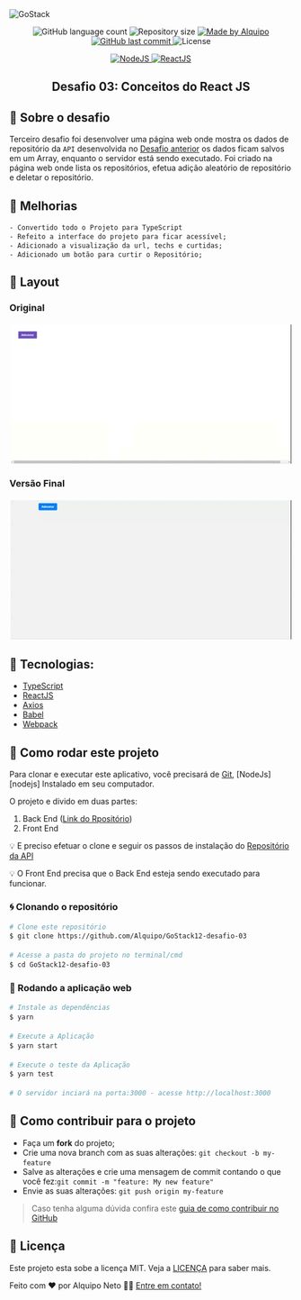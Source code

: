 <img alt="GoStack" src="https://storage.googleapis.com/golden-wind/bootcamp-gostack/header-desafios.png" />

<p align="center">
    
<img alt="GitHub language count" src="https://img.shields.io/github/languages/count/Alquipo/GoStack12-desafio-03">

<img alt="Repository size" src="https://img.shields.io/github/repo-size/Alquipo/GoStack12-desafio-03">

<a href="https://www.linkedin.com/in/alquiponeto/">
    <img alt="Made by Alquipo" src="https://img.shields.io/badge/made%20by-AlquipoNeto-blue">
</a>

<a href="https://github.com/Alquipo/GoStack12-desafio-03/commits/master">
    <img alt="GitHub last commit" src="https://img.shields.io/github/last-commit/Alquipo/GoStack12-desafio-03?color=blue">
</a>

<img alt="License" src="https://img.shields.io/badge/license-MIT-brightgreen?color=blue">

</p>

<p align="center">

<a href="https://nodejs.org/en/">
  <img alt="NodeJS" src="https://img.shields.io/static/v1?color=brightgreen&label=Node&message=JS&?style=plastic&logo=Node.js">
</a>

<a href="https://reactjs.org/">
  <img alt="ReactJS" src="https://img.shields.io/static/v1?color=blue&label=React&message=JS&?style=plastic&logo=React">
</a>


</p>
<h2 align="center">
  Desafio 03: Conceitos do React JS
</h2>

## 🚀 Sobre o desafio

Terceiro desafio foi desenvolver uma página web onde mostra os dados de repositório da `API` desenvolvida no [Desafio anterior][desafio2] os dados ficam salvos em um Array, enquanto o servidor está sendo executado. Foi criado na página web onde lista os repositórios, efetua adição aleatório de repositório e deletar o repositório.

## 🎉 Melhorias

    - Convertido todo o Projeto para TypeScript
    - Refeito a interface do projeto para ficar acessível;
    - Adicionado a visualização da url, techs e curtidas;
    - Adicionado um botão para curtir o Repositório;

## 🎨 Layout

### Original

<h4 align="center">
  <img alt="ExampleWeb" title="ExampleWeb" src=".github/OriginalVersion.gif" width="500px" />
</h4>

### Versão Final

<h4 align="center">
  <img alt="ExampleWeb" title="ExampleWeb" src=".github/UpdateVersion.gif" width="500px" />
</h4>

## 🔨 Tecnologias:

- [TypeScript][typescript]
- [ReactJS][reactjs]
- [Axios][axios]
- [Babel][babel]
- [Webpack][webpack]

## 🚀 Como rodar este projeto

Para clonar e executar este aplicativo, você precisará de [Git](https://git-scm.com), [NodeJs][nodejs] Instalado em seu computador.

O projeto e divido em duas partes:

1. Back End ([Link do Rpositório][desafio2])
2. Front End

💡 E preciso efetuar o clone e seguir os passos de instalação do [Repositório da API][desafio2]

💡 O Front End precisa que o Back End esteja sendo executado para funcionar.

### 🌀 Clonando o repositório

```bash
# Clone este repositório
$ git clone https://github.com/Alquipo/GoStack12-desafio-03

# Acesse a pasta do projeto no terminal/cmd
$ cd GoStack12-desafio-03
```

### 🧭 Rodando a aplicação web

```bash
# Instale as dependências
$ yarn

# Execute a Aplicação
$ yarn start

# Execute o teste da Aplicação
$ yarn test

# O servidor inciará na porta:3000 - acesse http://localhost:3000
```

## 🤔 Como contribuir para o projeto

- Faça um **fork** do projeto;
- Crie uma nova branch com as suas alterações: `git checkout -b my-feature`
- Salve as alterações e crie uma mensagem de commit contando o que você fez:`git commit -m "feature: My new feature"`
- Envie as suas alterações: `git push origin my-feature`

> Caso tenha alguma dúvida confira este [guia de como contribuir no GitHub](https://github.com/firstcontributions/first-contributions)

## 📝 Licença

Este projeto esta sobe a licença MIT. Veja a [LICENÇA][license] para saber mais.

Feito com ❤️ por Alquipo Neto 👋🏽 [Entre em contato!](https://www.linkedin.com/in/alquiponeto/)

[reactjs]: https://reactjs.org/
[axios]: https://www.npmjs.com/package/axios
[babel]: https://babeljs.io/
[webpack]: https://webpack.js.org/
[rs]: https://rocketseat.com.br
[license]: https://opensource.org/licenses/MIT
[desafio2]: https://github.com/Alquipo/GoStack12-desafio-02
[typescript]: https://www.typescriptlang.org/
